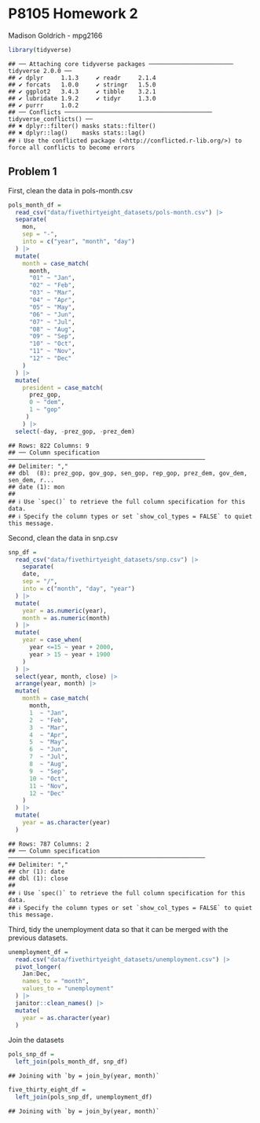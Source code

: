 P8105 Homework 2
================
Madison Goldrich - mpg2166

``` r
library(tidyverse)
```

    ## ── Attaching core tidyverse packages ──────────────────────── tidyverse 2.0.0 ──
    ## ✔ dplyr     1.1.3     ✔ readr     2.1.4
    ## ✔ forcats   1.0.0     ✔ stringr   1.5.0
    ## ✔ ggplot2   3.4.3     ✔ tibble    3.2.1
    ## ✔ lubridate 1.9.2     ✔ tidyr     1.3.0
    ## ✔ purrr     1.0.2     
    ## ── Conflicts ────────────────────────────────────────── tidyverse_conflicts() ──
    ## ✖ dplyr::filter() masks stats::filter()
    ## ✖ dplyr::lag()    masks stats::lag()
    ## ℹ Use the conflicted package (<http://conflicted.r-lib.org/>) to force all conflicts to become errors

## Problem 1

First, clean the data in pols-month.csv

``` r
pols_month_df =
  read_csv("data/fivethirtyeight_datasets/pols-month.csv") |> 
  separate(
    mon,
    sep = "-",
    into = c("year", "month", "day")
  ) |> 
  mutate(
    month = case_match(
      month,
      "01" ~ "Jan",
      "02" ~ "Feb",
      "03" ~ "Mar",
      "04" ~ "Apr",
      "05" ~ "May",
      "06" ~ "Jun",
      "07" ~ "Jul",
      "08" ~ "Aug",
      "09" ~ "Sep",
      "10" ~ "Oct",
      "11" ~ "Nov",
      "12" ~ "Dec"
    )
  ) |> 
  mutate(
    president = case_match(
      prez_gop,
      0 ~ "dem",
      1 ~ "gop"
     )
    ) |> 
  select(-day, -prez_gop, -prez_dem)
```

    ## Rows: 822 Columns: 9
    ## ── Column specification ────────────────────────────────────────────────────────
    ## Delimiter: ","
    ## dbl  (8): prez_gop, gov_gop, sen_gop, rep_gop, prez_dem, gov_dem, sen_dem, r...
    ## date (1): mon
    ## 
    ## ℹ Use `spec()` to retrieve the full column specification for this data.
    ## ℹ Specify the column types or set `show_col_types = FALSE` to quiet this message.

Second, clean the data in snp.csv

``` r
snp_df =
  read_csv("data/fivethirtyeight_datasets/snp.csv") |> 
    separate(
    date,
    sep = "/",
    into = c("month", "day", "year")
  ) |> 
  mutate(
    year = as.numeric(year),
    month = as.numeric(month)
  ) |> 
  mutate(
    year = case_when(
      year <=15 ~ year + 2000,
      year > 15 ~ year + 1900
    )
  ) |> 
  select(year, month, close) |> 
  arrange(year, month) |> 
  mutate(
    month = case_match(
      month,
      1  ~ "Jan",
      2  ~ "Feb",
      3  ~ "Mar",
      4  ~ "Apr",
      5  ~ "May",
      6  ~ "Jun",
      7  ~ "Jul",
      8  ~ "Aug",
      9  ~ "Sep",
      10 ~ "Oct",
      11 ~ "Nov",
      12 ~ "Dec"
    )
  ) |> 
  mutate(
    year = as.character(year)
  )
```

    ## Rows: 787 Columns: 2
    ## ── Column specification ────────────────────────────────────────────────────────
    ## Delimiter: ","
    ## chr (1): date
    ## dbl (1): close
    ## 
    ## ℹ Use `spec()` to retrieve the full column specification for this data.
    ## ℹ Specify the column types or set `show_col_types = FALSE` to quiet this message.

Third, tidy the unemployment data so that it can be merged with the
previous datasets.

``` r
unemployment_df =
  read.csv("data/fivethirtyeight_datasets/unemployment.csv") |> 
  pivot_longer(
    Jan:Dec,
    names_to = "month",
    values_to = "unemployment"
  ) |> 
  janitor::clean_names() |> 
  mutate(
    year = as.character(year)
  )
```

Join the datasets

``` r
pols_snp_df =
  left_join(pols_month_df, snp_df)
```

    ## Joining with `by = join_by(year, month)`

``` r
five_thirty_eight_df =
  left_join(pols_snp_df, unemployment_df)
```

    ## Joining with `by = join_by(year, month)`
